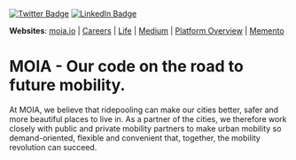 [![Twitter Badge](https://img.shields.io/badge/Twitter-Profile-informational?style=flat&logo=twitter&logoColor=white&color=1CA2F1)](https://twitter.com/moia_eng) [![LinkedIn Badge](https://img.shields.io/badge/LinkedIn-Profile-informational?style=flat&logo=linkedin&logoColor=white&color=0D76A8)](https://de.linkedin.com/company/moia_mobility)

**Websites**: [moia.io](https://www.moia.io/en) | [Careers](https://www.moia.io/en/career) | [Life](https://life.moia.io/) | [Medium](https://moiadev.medium.com/) | [Platform Overview](https://platform.tools.moia-group.io/) | [Memento](https://memento.tools.moia-group.io/)

# MOIA - Our code on the road to future mobility.

At MOIA, we believe that ridepooling can make our cities better, safer and more beautiful places to live in. As a partner of the cities, we therefore work closely with public and private mobility partners to make urban mobility so demand-oriented, flexible and convenient that, together, the mobility revolution can succeed.


